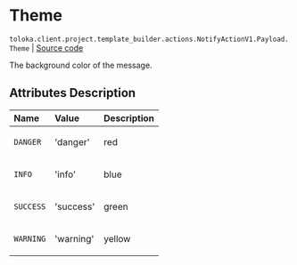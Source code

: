 # Theme
`toloka.client.project.template_builder.actions.NotifyActionV1.Payload.Theme` | [Source code](https://github.com/Toloka/toloka-kit/blob/v0.1.25/src/client/project/template_builder/actions.py#L67)

The background color of the message.

## Attributes Description

| Name | Value | Description |
| :------| :-----------| :----------| 
`DANGER`|'danger'|<p>red</p>
`INFO`|'info'|<p>blue</p>
`SUCCESS`|'success'|<p>green</p>
`WARNING`|'warning'|<p>yellow</p>

